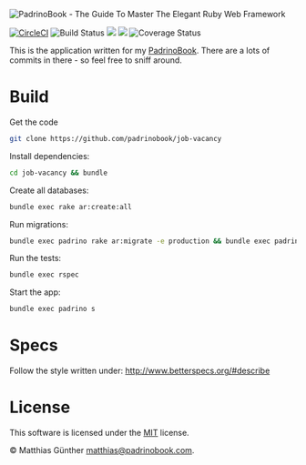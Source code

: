 ![PadrinoBook - The Guide To Master The Elegant Ruby Web Framework](https://raw.githubusercontent.com/wikimatze/padrinobook/master/images/logo.png "PadrinoBook - The Guide To Master The Elegant Ruby Web Framework")

[![CircleCI](https://circleci.com/gh/padrinobook/job-vacancy.svg?style=svg)](https://app.circleci.com/pipelines/github/padrinobook/job-vacancy)
![Build Status](https://travis-ci.org/padrinobook/job-vacancy.svg?branch=master)
[![](https://img.shields.io/gitter/room/padrinobook/padrinobook.svg)](https://gitter.im/padrinobook/padrinobook)
[![](https://img.shields.io/twitter/follow/padrinobook.svg?label=Follow&style=social)](https://twitter.com/padrinobook)
![Coverage Status](https://coveralls.io/repos/github/padrinobook/job-vacancy/badge.svg?branch=master)


This is the application written for my [PadrinoBook](https://padrinobook.com). There are a lots of commits in there - so
feel free to sniff around.


# Build

Get the code


```sh
git clone https://github.com/padrinobook/job-vacancy
```


Install dependencies:


```sh
cd job-vacancy && bundle
```


Create all databases:


```sh
bundle exec rake ar:create:all
```


Run migrations:


```sh
bundle exec padrino rake ar:migrate -e production && bundle exec padrino rake ar:migrate -e test
```


Run the tests:


```sh
bundle exec rspec
```


Start the app:


```sh
bundle exec padrino s
```


# Specs

Follow the style written under: <http://www.betterspecs.org/#describe>

# License

This software is licensed under the [MIT](http://en.wikipedia.org/wiki/MIT_License) license.

© Matthias Günther <matthias@padrinobook.com>.

